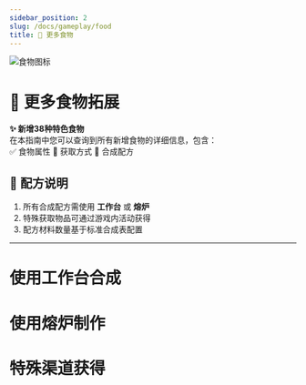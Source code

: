```yaml
---
sidebar_position: 2
slug: /docs/gameplay/food
title: 🍔 更多食物
---
```


<div className="food-header">

![食物图标](/img/food/0D5279AA.gif)

# 🍳 **更多食物拓展**  
**✨ 新增38种特色食物**  
在本指南中您可以查询到所有新增食物的详细信息，包含：  
✅ 食物属性 📌 获取方式 🔧 合成配方  

</div>

## 🧾 配方说明
1. 所有合成配方需使用 **工作台** 或 **熔炉**
2. 特殊获取物品可通过游戏内活动获得
3. 配方材料数量基于标准合成表配置

***

# **使用工作台合成**

<FoodCard
  title="培根"
  enName="bacon"
  hunger={4}
  saturation={3}
  source="craft"
  image="/img/resourcepack/food/hecheng/bacon.png"
  special="无"
/>

<FoodCard
  title="啤酒"
  enName="beer"
  hunger={4}
  saturation={3}
  source="craft"
  image="/img/resourcepack/food/hecheng/beer.png"
  special="无"
/>

<FoodCard
  title="珍珠奶茶"
  enName="bubble_tea"
  hunger={4}
  saturation={3}
  source="craft"
  image="/img/resourcepack/food/hecheng/bubble_tea.png"
  special="无"
/>

<FoodCard
  title="双份面包"
  enName="double_bread"
  hunger={4}
  saturation={3}
  source="craft"
  image="/img/resourcepack/food/hecheng/double_bread.png"
  special="无"
/>

<FoodCard
  title="派"
  enName="pie"
  hunger={4}
  saturation={3}
  source="craft"
  image="/img/resourcepack/food/hecheng/pie.png"
  special="无"
/>

<FoodCard
  title="奶酪"
  enName="cheese"
  hunger={4}
  saturation={3}
  source="craft"
  image="/img/resourcepack/food/hecheng/cheese.png"
  special="无"
/>

<FoodCard
  title="棉花糖"
  enName="candy_floss"
  hunger={4}
  saturation={3}
  source="craft"
  image="/img/resourcepack/food/hecheng/candy_floss.png"
  special="无"
/>

<FoodCard
  title="草莓甜甜圈"
  enName="strawberry_donuts"
  hunger={4}
  saturation={3}
  source="craft"
  image="/img/resourcepack/food/hecheng/strawberry_donuts.png"
  special="无"
/>

<FoodCard
  title="大火腿"
  enName="big_ham"
  hunger={4}
  saturation={3}
  source="craft"
  image="/img/resourcepack/food/hecheng/big_ham.png"
  special="无"
/>

<FoodCard
  title="酸菜肉片"
  enName="sauerkraut_meat_film"
  hunger={4}
  saturation={3}
  source="craft"
  image="/img/resourcepack/food/hecheng/sauerkraut_meat_film.png"
  special="无"
/>

<FoodCard
  title="蜂蜜罐"
  enName="Honey_claypots"
  hunger={4}
  saturation={3}
  source="craft"
  image="/img/resourcepack/food/hecheng/Honey_claypots.png"
  special="无"
/>

<FoodCard
  title="热狗"
  enName="hotdog"
  hunger={4}
  saturation={3}
  source="craft"
  image="/img/resourcepack/food/hecheng/hotdog.png"
  special="无"
/>

<FoodCard
  title="蒲公英沙拉"
  enName="dandelion_salad"
  hunger={4}
  saturation={3}
  source="craft"
  image="/img/resourcepack/food/hecheng/dandelion_salad.png"
  special="无"
/>

<FoodCard
  title="浆果沙拉"
  enName="berry_salad"
  hunger={4}
  saturation={3}
  source="craft"
  image="/img/resourcepack/food/hecheng/berry_salad.png"
  special="无"
/>

<FoodCard
  title="炖牛肉"
  enName="beef_stew"
  hunger={4}
  saturation={3}
  source="craft"
  image="/img/resourcepack/food/hecheng/beef_stew.png"
  special="无"
/>

<FoodCard
  title="海草沙拉"
  enName="seagrass_salad"
  hunger={4}
  saturation={3}
  source="craft"
  image="/img/resourcepack/food/hecheng/seagrass_salad.png"
  special="无"
/>

<FoodCard
  title="海洋拼盘"
  enName="ocean_medley"
  hunger={4}
  saturation={3}
  source="craft"
  image="/img/resourcepack/food/hecheng/ocean_medley.png"
  special="无"
/>

<FoodCard
  title="洞穴拼盘"
  enName="cave_medley"
  hunger={4}
  saturation={3}
  source="craft"
  image="/img/resourcepack/food/hecheng/cave_medley.png"
  special="无"
/>

<FoodCard
  title="胡萝卜糖"
  enName="carrot_candy"
  hunger={4}
  saturation={3}
  source="craft"
  image="/img/resourcepack/food/hecheng/carrot_candy.png"
  special="无"
/>

<FoodCard
  title="土豆糖"
  enName="potato_candy"
  hunger={4}
  saturation={3}
  source="craft"
  image="/img/resourcepack/food/hecheng/potato_candy.png"
  special="无"
/>

<FoodCard
  title="甘草糖"
  enName="grass_candy"
  hunger={4}
  saturation={3}
  source="craft"
  image="/img/resourcepack/food/hecheng/grass_candy.png"
  special="无"
/>

<FoodCard
  title="绯红糖"
  enName="crimson_candy"
  hunger={4}
  saturation={3}
  source="craft"
  image="/img/resourcepack/food/hecheng/crimson_candy.png"
  special="无"
/>

<FoodCard
  title="诡异糖"
  enName="warped_candy"
  hunger={4}
  saturation={3}
  source="craft"
  image="/img/resourcepack/food/hecheng/warped_candy.png"
  special="无"
/>

<FoodCard
  title="草莓冰淇淋"
  enName="strawberry_ice_cream"
  hunger={4}
  saturation={3}
  source="craft"
  image="/img/resourcepack/food/hecheng/strawberry_ice_cream.png"
  special="无"
/>

<FoodCard
  title="草莓巧克力冰淇淋"
  enName="strawberry_chocolate_ice_cream"
  hunger={4}
  saturation={3}
  source="craft"
  image="/img/resourcepack/food/hecheng/strawberry_chocolate_ice_cream.png"
  special="无"
/>

<FoodCard
  title="披萨"
  enName="pizza"
  hunger={4}
  saturation={3}
  source="craft"
  image="/img/resourcepack/food/hecheng/pizza.png"
  special="无"
/>

<FoodCard
  title="奶油纸杯蛋糕"
  enName="cream_cupcakes"
  hunger={4}
  saturation={3}
  source="craft"
  image="/img/resourcepack/food/hecheng/cream_cupcakes.png"
  special="无"
/>

<FoodCard
  title="豆腐"
  enName="tofu"
  hunger={4}
  saturation={3}
  source="craft"
  image="/img/resourcepack/food/hecheng/tofu.png"
  special="无"
/>

<FoodCard
  title="臭豆腐"
  enName="stinky_tofu"
  hunger={4}
  saturation={3}
  source="craft"
  image="/img/resourcepack/food/hecheng/stinky_tofu.png"
  special="无"
/>

<FoodCard
  title="玉米卷"
  enName="tacos"
  hunger={4}
  saturation={3}
  source="craft"
  image="/img/resourcepack/food/hecheng/tacos.png"
  special="无"
/>

<FoodCard
  title="爆米花"
  enName="popcorn"
  hunger={4}
  saturation={3}
  source="craft"
  image="/img/resourcepack/food/hecheng/popcorn.png"
  special="无"
/>

<FoodCard
  title="切开的仙人掌"
  enName="cut_cactus"
  hunger={4}
  saturation={3}
  source="craft"
  image="/img/resourcepack/food/hecheng/cut_cactus.png"
  special="无"
/>

<FoodCard
  title="粽子"
  enName="zongzi"
  hunger={4}
  saturation={3}
  source="craft"
  image="/img/resourcepack/food/hecheng/zongzi.png"
  special="无"
/>

<FoodCard
  title="寿司"
  enName="sushi"
  hunger={4}
  saturation={3}
  source="craft"
  image="/img/resourcepack/food/hecheng/sushi.png"
  special="无"
/>

<FoodCard
  title="叫花鸡"
  enName="beggars_style_chicken"
  hunger={4}
  saturation={3}
  source="craft"
  image="/img/resourcepack/food/hecheng/beggars_style_chicken.png"
  special="无"
/>

<FoodCard
  title="苦力怕饼干"
  enName="creeper_cookie"
  hunger={4}
  saturation={3}
  source="craft"
  image="/img/resourcepack/food/hecheng/creeper_cookie.png"
  special="无"
/>

<FoodCard
  title="棒棒糖"
  enName="lollipop"
  hunger={4}
  saturation={3}
  source="craft"
  image="/img/resourcepack/food/hecheng/lollipop.png"
  special="无"
/>

<FoodCard
  title="汉堡包"
  enName="hamburger"
  hunger={4}
  saturation={3}
  source="craft"
  image="/img/resourcepack/food/hecheng/hamburger.png"
  special="无"
/>

<FoodCard
  title="熔岩鸡"
  enName="lava_chicken"
  hunger={4}
  saturation={3}
  source="craft"
  image="/img/resourcepack/food/hecheng/lava_chicken.png"
  special="无"
/>

<FoodCard
  title="鱼汤"
  enName="fish_soup"
  hunger={4}
  saturation={3}
  source="craft"
  image="/img/resourcepack/food/hecheng/fish_soup.png"
  special="无"
/>

<FoodCard
  title="幽匿拼盘"
  enName="sculk_medley"
  hunger={4}
  saturation={3}
  source="craft"
  image="/img/resourcepack/food/hecheng/sculk_medley.png"
  special="无"
/>

<FoodCard
  title="甜浆果纸杯蛋糕"
  enName="sweet_berries_cupcake"
  hunger={4}
  saturation={3}
  source="craft"
  image="/img/resourcepack/food/hecheng/sweet_berries_cupcake.png"
  special="无"
/>

<FoodCard
  title="荧光浆果纸杯蛋糕"
  enName="glow_berries_cupcake"
  hunger={4}
  saturation={3}
  source="craft"
  image="/img/resourcepack/food/hecheng/glow_berries_cupcake.png"
  special="无"
/>

<FoodCard
  title="彩色蛋羹"
  enName="colorful_egg_custard"
  hunger={4}
  saturation={3}
  source="craft"
  image="/img/resourcepack/food/hecheng/colorful_egg_custard.png"
  special="无"
/>

# **使用熔炉制作**

<FoodCard
  title="煎乌龟蛋"
  enName="fried_turtle_egg"
  hunger={4}
  saturation={3}
  source="furnace"
  image="/img/resourcepack/food/hecheng/fried_turtle_egg.png"
  special="无"
/>

<FoodCard
  title="煎嗅探兽蛋"
  enName="fried_sniffer_egg"
  hunger={4}
  saturation={3}
  source="furnace"
  image="/img/resourcepack/food/hecheng/fried_sniffer_egg.png"
  special="无"
/>

<FoodCard
  title="煎龙蛋"
  enName="fried_dragon_egg"
  hunger={4}
  saturation={3}
  source="furnace"
  image="/img/resourcepack/food/hecheng/fried_dragon_egg.png"
  special="无"
/>

<FoodCard
  title="烤南瓜"
  enName="roasted_pumpkin"
  hunger={4}
  saturation={3}
  source="furnace"
  image="/img/resourcepack/food/hecheng/roasted_pumpkin.png"
  special="无"
/>

<FoodCard
  title="吐司"
  enName="toast"
  hunger={4}
  saturation={3}
  source="furnace"
  image="/img/resourcepack/food/hecheng/toast.png"
  special="无"
/>

<FoodCard
  title="煎蛋"
  enName="fried_egg"
  hunger={4}
  saturation={3}
  source="furnace"
  image="/img/resourcepack/food/hecheng/fried_egg.png"
  special="无"
/>

# **特殊渠道获得**

<FoodCard
  title="可口可乐"
  enName="coca_cola"
  hunger={4}
  saturation={3}
  source="special"
  image="/img/resourcepack/food/coca_cola.png"
  special="无"
/>

<FoodCard
  title="百事可乐"
  enName="pepsi_cola"
  hunger={4}
  saturation={3}
  source="special"
  image="/img/resourcepack/food/pepsi_cola.png"
  special="无"
/>

<FoodCard
  title="雪碧"
  enName="sprite"
  hunger={4}
  saturation={3}
  source="special"
  image="/img/resourcepack/food/sprite.png"
  special="无"
/>

<FoodCard
  title="芬达"
  enName="fanta"
  hunger={4}
  saturation={3}
  source="special"
  image="/img/resourcepack/food/fanta.png"
  special="无"
/>

<FoodCard
  title="草莓"
  enName="strawberry"
  hunger={4}
  saturation={3}
  source="special"
  image="/img/resourcepack/food/strawberry.png"
  special="无"
/>